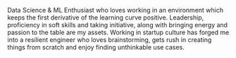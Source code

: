 Data Science & ML Enthusiast who loves working in an environment which keeps the first derivative of the learning curve positive. 
Leadership, proficiency in soft skills and taking initiative, along with bringing energy and passion to the table are my assets. 
Working in startup culture has forged me into a resilient engineer who loves brainstorming, gets rush in creating things from scratch and enjoy finding unthinkable use cases.
